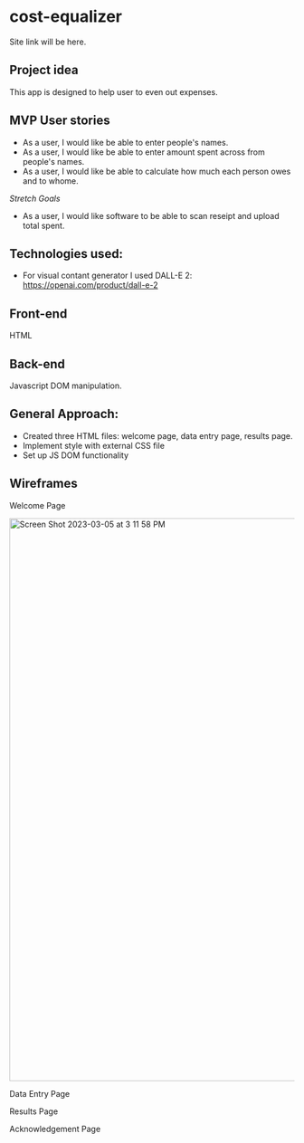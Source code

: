 # cost-equalizer

Site link will be here.

## Project idea

This app is designed to help user to even out expenses.

## MVP User stories
- As a user, I would like be able to enter people's names. 
- As a user, I would like be able to enter amount spent across from people's names.
- As a user, I would like be able to calculate how much each person owes and to whome.

*Stretch Goals*
- As a user, I would like software to be able to scan reseipt and upload total spent. 


## Technologies used:
- For visual contant generator I used DALL-E 2: https://openai.com/product/dall-e-2

## Front-end
HTML

## Back-end
Javascript DOM manipulation.


## General Approach:
- Created three HTML files: welcome page, data entry page, results page.
- Implement style with external CSS file
- Set up JS DOM functionality 



## Wireframes

Welcome Page

<img width="995" alt="Screen Shot 2023-03-05 at 3 11 58 PM" src="https://user-images.githubusercontent.com/101619380/222983440-003d9f4b-8628-4c6f-870b-76f1f11ba6eb.png">



Data Entry Page


Results Page


Acknowledgement Page







